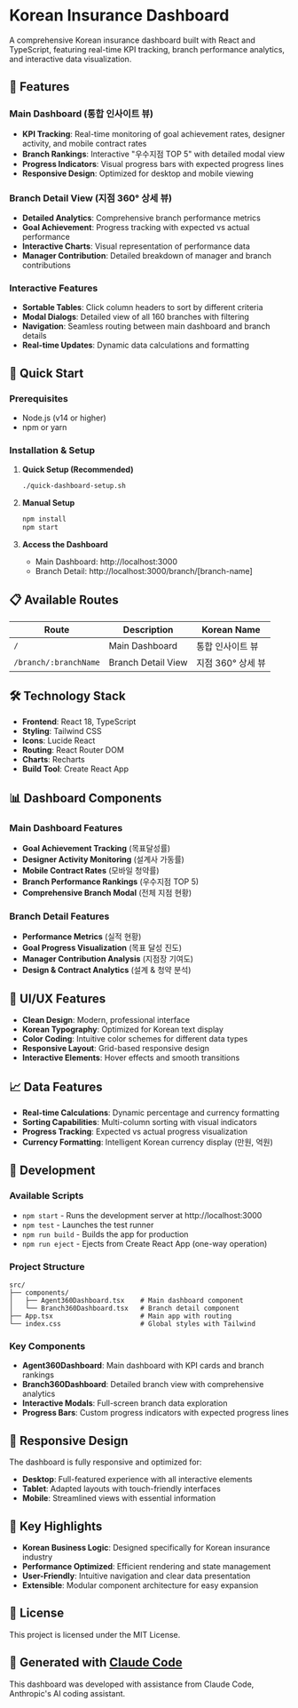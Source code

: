 # Korean Insurance Dashboard

A comprehensive Korean insurance dashboard built with React and TypeScript, featuring real-time KPI tracking, branch performance analytics, and interactive data visualization.

## 🏢 Features

### Main Dashboard (통합 인사이트 뷰)
- **KPI Tracking**: Real-time monitoring of goal achievement rates, designer activity, and mobile contract rates
- **Branch Rankings**: Interactive "우수지점 TOP 5" with detailed modal view
- **Progress Indicators**: Visual progress bars with expected progress lines
- **Responsive Design**: Optimized for desktop and mobile viewing

### Branch Detail View (지점 360° 상세 뷰)
- **Detailed Analytics**: Comprehensive branch performance metrics
- **Goal Achievement**: Progress tracking with expected vs actual performance
- **Interactive Charts**: Visual representation of performance data
- **Manager Contribution**: Detailed breakdown of manager and branch contributions

### Interactive Features
- **Sortable Tables**: Click column headers to sort by different criteria
- **Modal Dialogs**: Detailed view of all 160 branches with filtering
- **Navigation**: Seamless routing between main dashboard and branch details
- **Real-time Updates**: Dynamic data calculations and formatting

## 🚀 Quick Start

### Prerequisites
- Node.js (v14 or higher)
- npm or yarn

### Installation & Setup

1. **Quick Setup (Recommended)**
   ```bash
   ./quick-dashboard-setup.sh
   ```

2. **Manual Setup**
   ```bash
   npm install
   npm start
   ```

3. **Access the Dashboard**
   - Main Dashboard: http://localhost:3000
   - Branch Detail: http://localhost:3000/branch/[branch-name]

## 📋 Available Routes

| Route | Description | Korean Name |
|-------|-------------|-------------|
| `/` | Main Dashboard | 통합 인사이트 뷰 |
| `/branch/:branchName` | Branch Detail View | 지점 360° 상세 뷰 |

## 🛠 Technology Stack

- **Frontend**: React 18, TypeScript
- **Styling**: Tailwind CSS
- **Icons**: Lucide React
- **Routing**: React Router DOM
- **Charts**: Recharts
- **Build Tool**: Create React App

## 📊 Dashboard Components

### Main Dashboard Features
- **Goal Achievement Tracking** (목표달성률)
- **Designer Activity Monitoring** (설계사 가동률)
- **Mobile Contract Rates** (모바일 청약률)
- **Branch Performance Rankings** (우수지점 TOP 5)
- **Comprehensive Branch Modal** (전체 지점 현황)

### Branch Detail Features
- **Performance Metrics** (실적 현황)
- **Goal Progress Visualization** (목표 달성 진도)
- **Manager Contribution Analysis** (지점장 기여도)
- **Design & Contract Analytics** (설계 & 청약 분석)

## 🎨 UI/UX Features

- **Clean Design**: Modern, professional interface
- **Korean Typography**: Optimized for Korean text display
- **Color Coding**: Intuitive color schemes for different data types
- **Responsive Layout**: Grid-based responsive design
- **Interactive Elements**: Hover effects and smooth transitions

## 📈 Data Features

- **Real-time Calculations**: Dynamic percentage and currency formatting
- **Sorting Capabilities**: Multi-column sorting with visual indicators
- **Progress Tracking**: Expected vs actual progress visualization
- **Currency Formatting**: Intelligent Korean currency display (만원, 억원)

## 🔧 Development

### Available Scripts

- `npm start` - Runs the development server at http://localhost:3000
- `npm test` - Launches the test runner
- `npm run build` - Builds the app for production
- `npm run eject` - Ejects from Create React App (one-way operation)

### Project Structure
```
src/
├── components/
│   ├── Agent360Dashboard.tsx    # Main dashboard component
│   └── Branch360Dashboard.tsx   # Branch detail component
├── App.tsx                      # Main app with routing
└── index.css                    # Global styles with Tailwind
```

### Key Components
- **Agent360Dashboard**: Main dashboard with KPI cards and branch rankings
- **Branch360Dashboard**: Detailed branch view with comprehensive analytics
- **Interactive Modals**: Full-screen branch data exploration
- **Progress Bars**: Custom progress indicators with expected progress lines

## 📱 Responsive Design

The dashboard is fully responsive and optimized for:
- **Desktop**: Full-featured experience with all interactive elements
- **Tablet**: Adapted layouts with touch-friendly interfaces
- **Mobile**: Streamlined views with essential information

## 🌟 Key Highlights

- **Korean Business Logic**: Designed specifically for Korean insurance industry
- **Performance Optimized**: Efficient rendering and state management
- **User-Friendly**: Intuitive navigation and clear data presentation
- **Extensible**: Modular component architecture for easy expansion

## 📄 License

This project is licensed under the MIT License.

## 🤖 Generated with [Claude Code](https://claude.ai/code)

This dashboard was developed with assistance from Claude Code, Anthropic's AI coding assistant.

